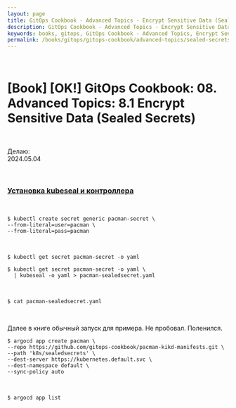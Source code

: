 ```yaml
---
layout: page
title: GitOps Cookbook - Advanced Topics - Encrypt Sensitive Data (Sealed Secrets)
description: GitOps Cookbook - Advanced Topics - Encrypt Sensitive Data (Sealed Secrets)
keywords: books, gitops, GitOps Cookbook - Advanced Topics, Encrypt Sensitive Data (Sealed Secrets)
permalink: /books/gitops/gitops-cookbook/advanced-topics/sealed-secrets/
---
```


<br/>

# [Book] [OK!] GitOps Cookbook: 08. Advanced Topics: 8.1 Encrypt Sensitive Data (Sealed Secrets)

<br/>

Делаю:  
2024.05.04

<br/>

### [Установка kubeseal и контроллера](/tools/containers/kubernetes/tools/security/bitnami-seal/)

<br/>

```
$ kubectl create secret generic pacman-secret \
--from-literal=user=pacman \
--from-literal=pass=pacman
```

<br/>

```
$ kubectl get secret pacman-secret -o yaml
```

```
$ kubectl get secret pacman-secret -o yaml \
  | kubeseal -o yaml > pacman-sealedsecret.yaml
```

<br/>

```
$ cat pacman-sealedsecret.yaml
```

<br/>

Далее в книге обычный запуск для примера.
Не пробовал. Поленился.

```
$ argocd app create pacman \
--repo https://github.com/gitops-cookbook/pacman-kikd-manifests.git \
--path 'k8s/sealedsecrets' \
--dest-server https://kubernetes.default.svc \
--dest-namespace default \
--sync-policy auto
```

<br/>

```
$ argocd app list
```
